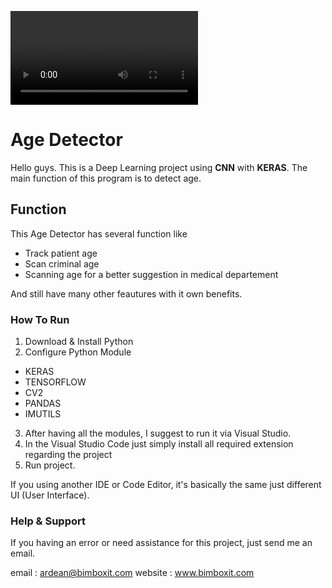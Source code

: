 ![Video](https://user-images.githubusercontent.com/25562844/156366056-40a54128-e61c-41ca-a8d8-209feb6dac24.mp4)

# Age Detector

Hello guys. This is a Deep Learning project using **CNN** with **KERAS**. The main function of this program is to detect age.

## Function

This Age Detector has several function like

- Track patient age
- Scan criminal age
- Scanning age for a better suggestion in medical departement

And still have many other feautures with it own benefits.

### How To Run

1. Download & Install Python
2. Configure Python Module
  - KERAS
  - TENSORFLOW
  - CV2
  - PANDAS
  - IMUTILS
3. After having all the modules, I suggest to run it via Visual Studio. 
4. In the Visual Studio Code just simply install all required extension regarding the project
5. Run project.

If you using another IDE or Code Editor, it's basically the same just different UI (User Interface).

### Help & Support

If you having an error or need assistance for this project, just send me an email.

email   : ardean@bimboxit.com
website : www.bimboxit.com
